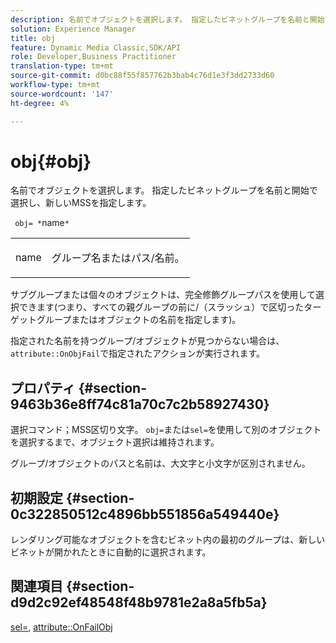```yaml
---
description: 名前でオブジェクトを選択します。 指定したビネットグループを名前と開始で選択し、新しいMSSを指定します。
solution: Experience Manager
title: obj
feature: Dynamic Media Classic,SDK/API
role: Developer,Business Practitioner
translation-type: tm+mt
source-git-commit: d0bc88f55f857762b3bab4c76d1e3f3dd2733d60
workflow-type: tm+mt
source-wordcount: '147'
ht-degree: 4%

---
```



# obj{#obj}

名前でオブジェクトを選択します。 指定したビネットグループを名前と開始で選択し、新しいMSSを指定します。

` obj= *`name`*`

<table id="simpletable_6E0DA6CBCDCF4CDDAFA5A4C38E0D5FC5"> 
 <tr class="strow"> 
  <td class="stentry"> <p> <span class="codeph"> <span class="varname"> name  </span> </span> </p> </td> 
  <td class="stentry"> <p>グループ名またはパス/名前。 </p> </td> 
 </tr> 
</table>

サブグループまたは個々のオブジェクトは、完全修飾グループパスを使用して選択できます(つまり、すべての親グループの前に/（スラッシュ）で区切ったターゲットグループまたはオブジェクトの名前を指定します)。

指定された名前を持つグループ/オブジェクトが見つからない場合は、`attribute::OnObjFail`で指定されたアクションが実行されます。

## プロパティ {#section-9463b36e8ff74c81a70c7c2b58927430}

選択コマンド；MSS区切り文字。 `obj=`または`sel=`を使用して別のオブジェクトを選択するまで、オブジェクト選択は維持されます。

グループ/オブジェクトのパスと名前は、大文字と小文字が区別されません。

## 初期設定 {#section-0c322850512c4896bb551856a549440e}

レンダリング可能なオブジェクトを含むビネット内の最初のグループは、新しいビネットが開かれたときに自動的に選択されます。

## 関連項目 {#section-d9d2c92ef48548f48b9781e2a8a5fb5a}

[sel=](../../../../../ir-api/http-protocol/image-rendering-api-ref/c-ir-http-protocol-ref/c-ir-http-protocol-command-reference/r-ir-sel.md#reference-01322c58d414481385c29fcdd27a090b),  [attribute::OnFailObj](../../../../../ir-api/material-cat/image-rendering-api-ref/c-ir-material-catalog/c-ir-attributes-reference/r-ir-onfailobj.md#reference-4c6ba90418e84da5831f8573bbbf2c8d)

